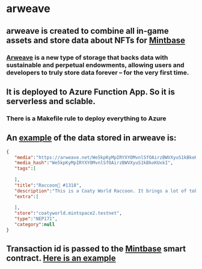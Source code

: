 # arweave
## arweave is created to combine all in-game assets and store data about NFTs for [Mintbase](https://www.mintbase.io/)
### [Arweave](https://www.arweave.org/) is a new type of storage that backs data with sustainable and perpetual endowments, allowing users and developers to truly store data forever – for the very first time.
## It is deployed to Azure Function App. So it is serverless and sclable.
### There is a Makefile rule to deploy everything to Azure
## An [example](https://arweave.net/0WlrNa__1FatCyZuaNB7rNXAQxAKiLzXZgj3P9rv7vI) of the data stored in arweave is:
```json
{
   "media":"https://arweave.net/We5kpKyMpIRYXYOMvnlSfOAirzBWVXyuS1kBkoKUxkI",
   "media_hash":"We5kpKyMpIRYXYOMvnlSfOAirzBWVXyuS1kBkoKUxkI",
   "tags":[
      
   ],
   "title":"Raccoon🦝 #1318",
   "description":"This is a Coaty World Raccoon. It brings a lot of tokens 🪙",
   "extra":[
      
   ],
   "store":"coatyworld.mintspace2.testnet",
   "type":"NEP171",
   "category":null
}
```
## Transaction id is passed to the [Mintbase](https://www.mintbase.io/) smart contract. [Here is an example](https://explorer.testnet.near.org/transactions/GFHq8FBLJD97UBpPP2GnxjxXHmAAuYoTTGnNwwJosDdW)

